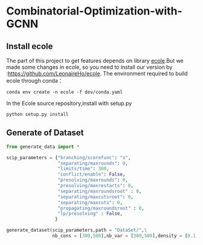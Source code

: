 # Combinatorial-Optimization-with-GCNN
## Install ecole
The part of this project to get features depends on library [ecole](https://markdown.com.cn).But we made some changes in ecole, so you need to install our version by :https://github.com/LeonaireHo/ecole.
The environment required to build ecole through conda：
~~~
conda env create -n ecole -f dev/conda.yaml
~~~
In the Ecole source repository,install with setup.py
~~~
python setup.py install
~~~

## Generate of Dataset
~~~python
from generate_data import *

scip_parameters = {"branching/scorefunc": "s",
                   "separating/maxrounds": 0,
                   "limits/time": 360,
                   "conflict/enable": False,
                   "presolving/maxrounds": 0,
                   "presolving/maxrestarts": 0,
                   "separating/maxroundsroot" : 0,
                   "separating/maxcutsroot": 0,
                   "separating/maxcuts": 0,
                   "propagating/maxroundsroot" : 0,
                   "lp/presolving" : False,
                  }

generate_dataset(scip_parameters,path = "DataSet/",\
                 nb_cons = [300,500],nb_var = [300,500],density = [0.1,0.15,0.2])
~~~
